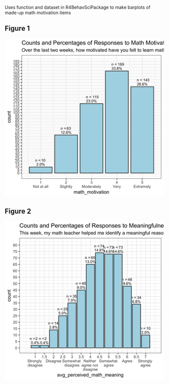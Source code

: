 
Uses function and dataset in R4BehavSciPackage to make barplots of made-up math motivation items

## Figure 1
<img src="https://github.com/melaniesgonzalez/custbarplot_randomstudentdata/blob/master/images/fig1.png" width="520">

## Figure 2
<img src="https://github.com/melaniesgonzalez/custbarplot_randomstudentdata/blob/master/images/fig2.png" width="520">
